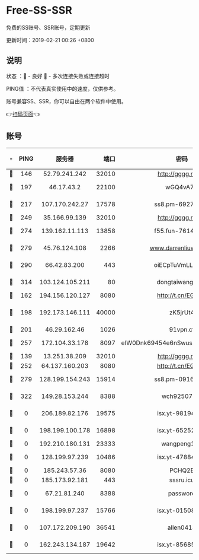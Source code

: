 # Free-SS-SSR

免费的SS账号、SSR账号，定期更新

更新时间：2019-02-21 00:26 +0800

## 说明

状态     ：🙂 - 良好 🙁 - 多次连接失败或连接超时

PING值   ：不代表真实使用中的速度，仅供参考。

账号兼容SS、SSR，你可以自由在两个软件中使用。

👉[扫码页面](https://liesauer.github.io/free-ss-ssr.github.io/)👈

## 账号

|-|PING|服务器|端口|密码|加密方式|区域|
|:----:|:----:|:-----:|-----:|:----:|:----:|:----:|
|🙂|146|52.79.241.242|32010|http://gggg.rocks|chacha20|KR|
|🙂|197|46.17.43.2|22100|wGQ4vA7D|aes-256-gcm|RU|
|🙂|217|107.170.242.27|17578|ss8.pm-69276184|aes-256-cfb|US|
|🙂|249|35.166.99.139|32010|http://gggg.rocks|chacha20|US|
|🙂|274|139.162.11.113|13858|f55.fun-76142283|aes-256-cfb|SG|
|🙂|279|45.76.124.108|2266|www.darrenliuwei.com|aes-256-cfb|AU|
|🙂|290|66.42.83.200|443|oiECpTuVmLLxk4Ts|aes-256-cfb|US|
|🙂|314|103.124.105.211|80|dongtaiwang.com|aes-256-cfb|US|
|🙂|162|194.156.120.127|8080|http://t.cn/EGJIyrl|rc4-md5|RU|
|🙂|198|192.173.146.111|40000|zK5jrUt4|chacha20-ietf-poly1305|US|
|🙂|201|46.29.162.46|1026|91vpn.cf|rc4-md5|RU|
|🙂|257|172.104.33.178|8097|eIW0Dnk69454e6nSwuspv9DmS201tQ0D|aes-256-cfb|SG|
|🙁|139|13.251.38.209|32010|http://gggg.rocks|chacha20|SG|
|🙁|252|64.137.160.203|8080|http://t.cn/EGJIyrl|rc4-md5|CA|
|🙁|279|128.199.154.243|15914|ss8.pm-09160539|aes-256-cfb|SG|
|🙁|322|149.28.153.244|8388|wch92507@#|aes-256-cfb|SG|
|🙁|0|206.189.82.176|19575|isx.yt-98194618|aes-256-cfb|SG|
|🙁|0|198.199.100.178|16898|isx.yt-65252361|aes-256-cfb|US|
|🙁|0|192.210.180.131|23333|wangpeng123|chacha20|US|
|🙁|0|128.199.97.239|10486|isx.yt-47884262|aes-256-cfb|SG|
|🙁|0|185.243.57.36|8080|PCHQ2E|rc4-md5|US|
|🙁|0|185.173.92.181|443|sssru.icu|rc4-md5|RU|
|🙁|0|67.21.81.240|8388|password|aes-256-cfb|US|
|🙁|0|198.199.97.237|15766|isx.yt-01508812|aes-256-cfb|US|
|🙁|0|107.172.209.190|36541|allen0418|aes-256-cfb|US|
|🙁|0|162.243.134.187|19642|isx.yt-85685509|aes-256-cfb|US|
